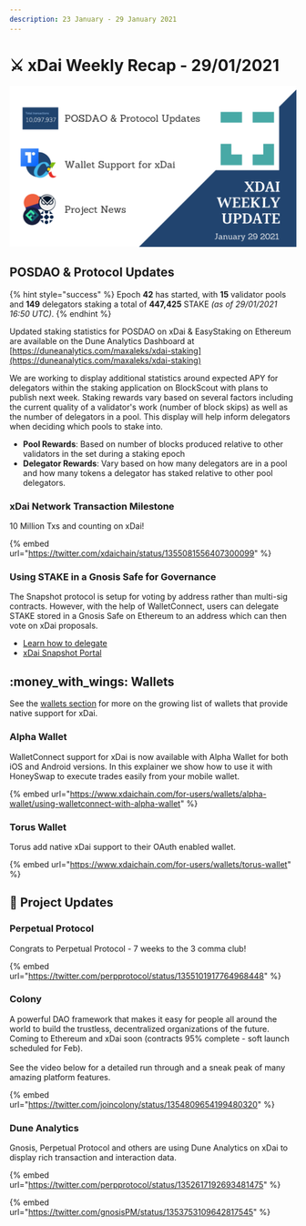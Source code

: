 ```yaml
---
description: 23 January - 29 January 2021
---
```


# ⚔️ xDai Weekly Recap - 29/01/2021

![](<../../../../.gitbook/assets/Green and Black Modern Sales Marketing Presentation (7).png>)

## POSDAO & Protocol Updates

{% hint style="success" %}
Epoch **42** has started, with **15** validator pools and **149** delegators staking a total of **447,425** STAKE _(as of 29/01/2021 16:50 UTC)_.
{% endhint %}

Updated staking statistics for POSDAO on xDai & EasyStaking on Ethereum are available on the Dune Analytics Dashboard at [https://duneanalytics.com/maxaleks/xdai-staking](https://duneanalytics.com/maxaleks/xdai-staking)

We are working to display additional statistics around expected APY for delegators within the staking application on BlockScout with plans to publish next week. Staking rewards vary based on several factors including the current quality of a validator's work (number of block skips) as well as the number of delegators in a pool. This display will help inform delegators when deciding which pools to stake into.

* **Pool Rewards**: Based on number of blocks produced relative to other validators in the set during a staking epoch
* **Delegator Rewards**: Vary based on how many delegators are in a pool and how many tokens a delegator has staked relative to other pool delegators.

### xDai Network Transaction Milestone

10 Million Txs and counting on xDai!&#x20;

{% embed url="https://twitter.com/xdaichain/status/1355081556407300099" %}

### Using STAKE in a Gnosis Safe for Governance

The Snapshot protocol is setup for voting by address rather than multi-sig contracts. However, with the help of WalletConnect, users can delegate STAKE stored in a Gnosis Safe on Ethereum to an address which can then vote on xDai proposals.

* [Learn how to delegate](broken-reference)
* [xDai Snapshot Portal](https://snapshot.page/#/xdaistake.eth)

## :money\_with\_wings: Wallets

See the [wallets section](../../../../for-users/wallets/) for more on the growing list of wallets that provide native support for xDai.

### Alpha Wallet

WalletConnect support for xDai is now available with Alpha Wallet for both iOS and Android versions. In this explainer we show how to use it with HoneySwap to execute trades easily from your mobile wallet.

{% embed url="https://www.xdaichain.com/for-users/wallets/alpha-wallet/using-walletconnect-with-alpha-wallet" %}

### Torus Wallet

Torus add native xDai support to their OAuth enabled wallet.

{% embed url="https://www.xdaichain.com/for-users/wallets/torus-wallet" %}

## :butterfly: Project Updates

### Perpetual Protocol

Congrats to Perpetual Protocol - 7 weeks to the 3 comma club!

{% embed url="https://twitter.com/perpprotocol/status/1355101917764968448" %}

### Colony

A powerful DAO framework that makes it easy for people all around the world to build the trustless, decentralized organizations of the future. Coming to Ethereum and xDai soon (contracts 95% complete - soft launch scheduled for Feb).\
\
See the video below for a detailed run through and a sneak peak of many amazing platform features.

{% embed url="https://twitter.com/joincolony/status/1354809654199480320" %}

### Dune Analytics

Gnosis, Perpetual Protocol and others are using Dune Analytics on xDai to display rich transaction and interaction data.

{% embed url="https://twitter.com/perpprotocol/status/1352617192693481475" %}

{% embed url="https://twitter.com/gnosisPM/status/1353753109642817545" %}









